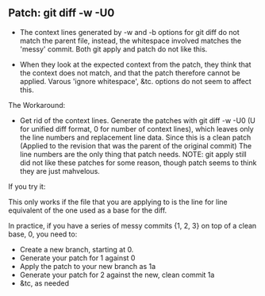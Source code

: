## Patch: git diff -w -U0

  - The context lines generated by -w and -b options for git diff
    do not match the parent file, instead,
    the whitespace involved matches the 'messy' commit.
    Both git apply and patch do not like this.

  - When they look at the expected context from the patch,
    they think that the context does not match,
    and that the patch therefore cannot be applied.
    Varous 'ignore whitespace', &tc. options do not seem to affect this.

  The Workaround:
  - Get rid of the context lines.
    Generate the patches with git diff -w -U0
    (U for unified diff format, 0 for number of context lines),
    which leaves only the line numbers and replacement line data.
    Since this is a clean patch
    (Applied to the revision that was the parent of the original commit)
    The line numbers are the only thing that patch needs.
    NOTE: git apply still did not like these patches for some reason,
    though patch seems to think they are just mahvelous.

  If you try it:

  This only works if the file that you are applying to
  is the line for line equivalent of the one used as a base for the diff.

  In practice, if you have a series of messy commits {1, 2, 3} on top of a clean base, 0, you need to:
  - Create a new branch, starting at 0.
  - Generate your patch for 1 against 0
  - Apply the patch to your new branch as 1a
  - Generate your patch for 2 against the new, clean commit 1a
  - &tc, as needed
